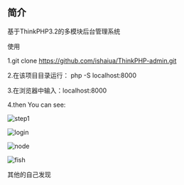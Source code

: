 ﻿## 简介

基于ThinkPHP3.2的多模块后台管理系统

使用

1.git clone https://github.com/ishaiua/ThinkPHP-admin.git

2.在该项目目录运行： php -S localhost:8000

3.在浏览器中输入：localhost:8000   

4.then You can see:



![step1](http://ohgi3imno.bkt.clouddn.com/admin/stet1.png)

![login](http://ohgi3imno.bkt.clouddn.com/admin/login.png)

![node](http://ohgi3imno.bkt.clouddn.com/admin/node.png)

![fish](http://ohgi3imno.bkt.clouddn.com/admin/fishrecord.png)


其他的自己发现



